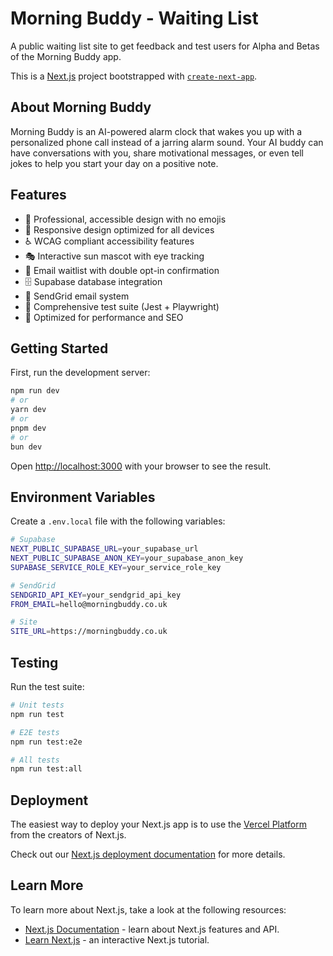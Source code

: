 # Morning Buddy - Waiting List

A public waiting list site to get feedback and test users for Alpha and Betas of the Morning Buddy app.

This is a [Next.js](https://nextjs.org) project bootstrapped with [`create-next-app`](https://nextjs.org/docs/app/api-reference/cli/create-next-app).

## About Morning Buddy

Morning Buddy is an AI-powered alarm clock that wakes you up with a personalized phone call instead of a jarring alarm sound. Your AI buddy can have conversations with you, share motivational messages, or even tell jokes to help you start your day on a positive note.

## Features

- 🎨 Professional, accessible design with no emojis
- 📱 Responsive design optimized for all devices
- ♿ WCAG compliant accessibility features
- 🎭 Interactive sun mascot with eye tracking
- 📧 Email waitlist with double opt-in confirmation
- 🗄️ Supabase database integration
- 📨 SendGrid email system
- 🧪 Comprehensive test suite (Jest + Playwright)
- 🚀 Optimized for performance and SEO

## Getting Started

First, run the development server:

```bash
npm run dev
# or
yarn dev
# or
pnpm dev
# or
bun dev
```

Open [http://localhost:3000](http://localhost:3000) with your browser to see the result.

## Environment Variables

Create a `.env.local` file with the following variables:

```bash
# Supabase
NEXT_PUBLIC_SUPABASE_URL=your_supabase_url
NEXT_PUBLIC_SUPABASE_ANON_KEY=your_supabase_anon_key
SUPABASE_SERVICE_ROLE_KEY=your_service_role_key

# SendGrid
SENDGRID_API_KEY=your_sendgrid_api_key
FROM_EMAIL=hello@morningbuddy.co.uk

# Site
SITE_URL=https://morningbuddy.co.uk
```

## Testing

Run the test suite:

```bash
# Unit tests
npm run test

# E2E tests
npm run test:e2e

# All tests
npm run test:all
```

## Deployment

The easiest way to deploy your Next.js app is to use the [Vercel Platform](https://vercel.com/new?utm_medium=default-template&filter=next.js&utm_source=create-next-app&utm_campaign=create-next-app-readme) from the creators of Next.js.

Check out our [Next.js deployment documentation](https://nextjs.org/docs/app/building-your-application/deploying) for more details.

## Learn More

To learn more about Next.js, take a look at the following resources:

- [Next.js Documentation](https://nextjs.org/docs) - learn about Next.js features and API.
- [Learn Next.js](https://nextjs.org/learn) - an interactive Next.js tutorial.
